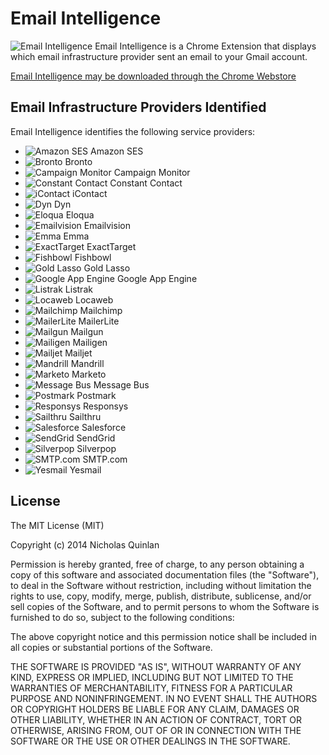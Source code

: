 # Email Intelligence

![Email Intelligence](https://raw.github.com/nquinlan/Email-Intelligence/master/icons/16x16.png) Email Intelligence is a Chrome Extension that displays which email infrastructure provider sent an email to your Gmail account.

[Email Intelligence may be downloaded through the Chrome Webstore](https://chrome.google.com/webstore/detail/email-intelligence/lfakdgkibojdjngeijmhbkmdkfnbfamm)

## Email Infrastructure Providers Identified

Email Intelligence identifies the following service providers:

* ![Amazon SES](https://raw.github.com/nquinlan/Email-Intelligence/master/providers/amazon-ses.png) Amazon SES
* ![Bronto](https://raw.github.com/nquinlan/Email-Intelligence/master/providers/bronto.png) Bronto
* ![Campaign Monitor](https://raw.github.com/nquinlan/Email-Intelligence/master/providers/campaign-monitor.png) Campaign Monitor
* ![Constant Contact](https://raw.github.com/nquinlan/Email-Intelligence/master/providers/constant-contact.png) Constant Contact
* ![iContact](https://raw.github.com/nquinlan/Email-Intelligence/master/providers/icontact.png) iContact
* ![Dyn](https://raw.github.com/nquinlan/Email-Intelligence/master/providers/dyn.png) Dyn
* ![Eloqua](https://raw.github.com/nquinlan/Email-Intelligence/master/providers/eloqua.png) Eloqua
* ![Emailvision](https://raw.github.com/nquinlan/Email-Intelligence/master/providers/emailvision.png) Emailvision
* ![Emma](https://raw.github.com/nquinlan/Email-Intelligence/master/providers/emma.png) Emma
* ![ExactTarget](https://raw.github.com/nquinlan/Email-Intelligence/master/providers/exacttarget.png) ExactTarget
* ![Fishbowl](https://raw.github.com/nquinlan/Email-Intelligence/master/providers/fishbowl.png) Fishbowl
* ![Gold Lasso](https://raw.github.com/nquinlan/Email-Intelligence/master/providers/gold-lasso.png) Gold Lasso
* ![Google App Engine](https://raw.github.com/nquinlan/Email-Intelligence/master/providers/google-app-engine.png) Google App Engine
* ![Listrak](https://raw.github.com/nquinlan/Email-Intelligence/master/providers/listrak.png) Listrak
* ![Locaweb](https://raw.github.com/nquinlan/Email-Intelligence/master/providers/locaweb.png) Locaweb
* ![Mailchimp](https://raw.github.com/nquinlan/Email-Intelligence/master/providers/mailchimp.png) Mailchimp
* ![MailerLite](https://raw.github.com/nquinlan/Email-Intelligence/master/providers/mailerlite.png) MailerLite
* ![Mailgun](https://raw.github.com/nquinlan/Email-Intelligence/master/providers/mailgun.png) Mailgun
* ![Mailigen](https://raw.github.com/nquinlan/Email-Intelligence/master/providers/mailigen.png) Mailigen
* ![Mailjet](https://raw.github.com/nquinlan/Email-Intelligence/master/providers/mailjet.png) Mailjet
* ![Mandrill](https://raw.github.com/nquinlan/Email-Intelligence/master/providers/mandrill.png) Mandrill
* ![Marketo](https://raw.github.com/nquinlan/Email-Intelligence/master/providers/marketo.png) Marketo
* ![Message Bus](https://raw.github.com/nquinlan/Email-Intelligence/master/providers/messagebus.png) Message Bus
* ![Postmark](https://raw.github.com/nquinlan/Email-Intelligence/master/providers/postmark.png) Postmark
* ![Responsys](https://raw.github.com/nquinlan/Email-Intelligence/master/providers/responsys.png) Responsys
* ![Sailthru](https://raw.github.com/nquinlan/Email-Intelligence/master/providers/sailthru.png) Sailthru
* ![Salesforce](https://raw.github.com/nquinlan/Email-Intelligence/master/providers/salesforce.png) Salesforce
* ![SendGrid](https://raw.github.com/nquinlan/Email-Intelligence/master/providers/sendgrid.png) SendGrid
* ![Silverpop](https://raw.github.com/nquinlan/Email-Intelligence/master/providers/silverpop.png) Silverpop
* ![SMTP.com](https://raw.github.com/nquinlan/Email-Intelligence/master/providers/smtp.com.png) SMTP.com
* ![Yesmail](https://raw.github.com/nquinlan/Email-Intelligence/master/providers/yesmail.png) Yesmail

## License

The MIT License (MIT)

Copyright (c) 2014 Nicholas Quinlan

Permission is hereby granted, free of charge, to any person obtaining a copy
of this software and associated documentation files (the "Software"), to deal
in the Software without restriction, including without limitation the rights
to use, copy, modify, merge, publish, distribute, sublicense, and/or sell
copies of the Software, and to permit persons to whom the Software is
furnished to do so, subject to the following conditions:

The above copyright notice and this permission notice shall be included in
all copies or substantial portions of the Software.

THE SOFTWARE IS PROVIDED "AS IS", WITHOUT WARRANTY OF ANY KIND, EXPRESS OR
IMPLIED, INCLUDING BUT NOT LIMITED TO THE WARRANTIES OF MERCHANTABILITY,
FITNESS FOR A PARTICULAR PURPOSE AND NONINFRINGEMENT. IN NO EVENT SHALL THE
AUTHORS OR COPYRIGHT HOLDERS BE LIABLE FOR ANY CLAIM, DAMAGES OR OTHER
LIABILITY, WHETHER IN AN ACTION OF CONTRACT, TORT OR OTHERWISE, ARISING FROM,
OUT OF OR IN CONNECTION WITH THE SOFTWARE OR THE USE OR OTHER DEALINGS IN
THE SOFTWARE.

